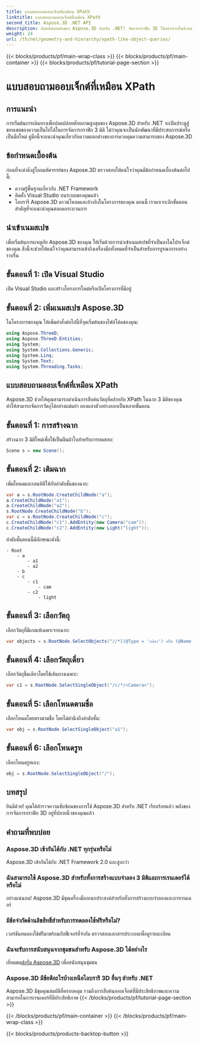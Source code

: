 ```yaml
---
title: แบบสอบถามออบเจ็กต์ที่เหมือน XPath
linktitle: แบบสอบถามออบเจ็กต์ที่เหมือน XPath
second_title: Aspose.3D .NET API
description: ปลดปล่อยพลังของ Aspose.3D สำหรับ .NET! จัดการกราฟิก 3D ได้อย่างราบรื่นด้วยคำสั่งเหมือน XPath ดาวน์โหลดตอนนี้เพื่อรับประสบการณ์ที่เปลี่ยนแปลงเกม
weight: 24
url: /th/net/geometry-and-hierarchy/xpath-like-object-queries/
---
```


{{< blocks/products/pf/main-wrap-class >}}
{{< blocks/products/pf/main-container >}}
{{< blocks/products/pf/tutorial-page-section >}}

# แบบสอบถามออบเจ็กต์ที่เหมือน XPath

## การแนะนำ
การเริ่มต้นการเดินทางเพื่อปลดปล่อยศักยภาพสูงสุดของ Aspose.3D สำหรับ .NET จะเปิดประตูสู่ขอบเขตของความเป็นไปได้ในการจัดการกราฟิก 3 มิติ ไม่ว่าคุณจะเป็นนักพัฒนาที่มีประสบการณ์หรือเป็นมือใหม่ คู่มือนี้จะแนะนำคุณเกี่ยวกับความแตกต่างของการควบคุมความสามารถของ Aspose.3D
## ข้อกำหนดเบื้องต้น
ก่อนที่จะดำดิ่งสู่โลกมหัศจรรย์ของ Aspose.3D ตรวจสอบให้แน่ใจว่าคุณมีข้อกำหนดเบื้องต้นต่อไปนี้:
- ความรู้พื้นฐานเกี่ยวกับ .NET Framework
- ติดตั้ง Visual Studio บนระบบของคุณแล้ว
- ไลบรารี Aspose.3D ดาวน์โหลดและอ้างอิงในโครงการของคุณ
ตอนนี้ เรามาเจาะลึกขั้นตอนสำคัญที่จะแนะนำคุณตลอดกระบวนการ
## นำเข้าเนมสเปซ
เพื่อเริ่มต้นการผจญภัย Aspose.3D ของคุณ ให้เริ่มด้วยการนำเข้าเนมสเปซที่จำเป็นลงในโปรเจ็กต์ของคุณ สิ่งนี้จะช่วยให้แน่ใจว่าคุณสามารถเข้าถึงเครื่องมือทั้งหมดที่จำเป็นสำหรับการบูรณาการอย่างราบรื่น
## ขั้นตอนที่ 1: เปิด Visual Studio
เปิด Visual Studio และสร้างโครงการใหม่หรือเปิดโครงการที่มีอยู่
## ขั้นตอนที่ 2: เพิ่มเนมสเปซ Aspose.3D
ในโครงการของคุณ ให้เพิ่มคำสั่งต่อไปนี้ที่จุดเริ่มต้นของไฟล์โค้ดของคุณ:
```csharp
using Aspose.ThreeD;
using Aspose.ThreeD.Entities;
using System;
using System.Collections.Generic;
using System.Linq;
using System.Text;
using System.Threading.Tasks;
```
## แบบสอบถามออบเจ็กต์ที่เหมือน XPath
Aspose.3D ช่วยให้คุณสามารถดำเนินการสืบค้นวัตถุที่คล้ายกับ XPath ในฉาก 3 มิติของคุณ ทำให้สามารถจัดการวัตถุได้อย่างแม่นยำ ลองแบ่งตัวอย่างออกเป็นหลายขั้นตอน
## ขั้นตอนที่ 1: การสร้างฉาก
สร้างฉาก 3 มิติใหม่เพื่อใช้เป็นผืนผ้าใบสำหรับการทดสอบ:
```csharp
Scene s = new Scene();
```
## ขั้นตอนที่ 2: เติมฉาก
เพิ่มโหนดและเอนทิตีให้กับลำดับชั้นของฉาก:
```csharp
var a = s.RootNode.CreateChildNode("a");
a.CreateChildNode("a1");
a.CreateChildNode("a2");
s.RootNode.CreateChildNode("b");
var c = s.RootNode.CreateChildNode("c");
c.CreateChildNode("c1").AddEntity(new Camera("cam"));
c.CreateChildNode("c2").AddEntity(new Light("light"));
```
ลำดับชั้นตอนนี้มีลักษณะดังนี้:
```
- Root
    - a
        - a1
        - a2
    - b
    - c
        - c1
            - cam
        - c2
            - light
```
## ขั้นตอนที่ 3: เลือกวัตถุ
เลือกวัตถุที่มีเกณฑ์เฉพาะจากฉาก:
```csharp
var objects = s.RootNode.SelectObjects("//*[(@Type = 'กล้อง') หรือ (@Name = 'แสง')]");
```
## ขั้นตอนที่ 4: เลือกวัตถุเดี่ยว
เลือกวัตถุชิ้นเดียวโดยใช้เส้นทางเฉพาะ:
```csharp
var c1 = s.RootNode.SelectSingleObject("/c/*/<Camera>");
```
## ขั้นตอนที่ 5: เลือกโหนดตามชื่อ
เลือกโหนดโดยตรงตามชื่อ โดยไม่คำนึงถึงลำดับชั้น:
```csharp
var obj = s.RootNode.SelectSingleObject("a1");
```
## ขั้นตอนที่ 6: เลือกโหนดรูท
เลือกโหนดรูทเอง:
```csharp
obj = s.RootNode.SelectSingleObject("/");
```
## บทสรุป
ยินดีด้วย! คุณได้สำรวจความซับซ้อนของการใช้ Aspose.3D สำหรับ .NET เรียบร้อยแล้ว พลังของการจัดการกราฟิก 3D อยู่ที่ปลายนิ้วของคุณแล้ว
## คำถามที่พบบ่อย
### Aspose.3D เข้ากันได้กับ .NET ทุกรุ่นหรือไม่
Aspose.3D เข้ากันได้กับ .NET Framework 2.0 และสูงกว่า
### ฉันสามารถใช้ Aspose.3D สำหรับทั้งการสร้างแบบจำลอง 3 มิติและการเรนเดอร์ได้หรือไม่
อย่างแน่นอน! Aspose.3D มีชุดเครื่องมืออเนกประสงค์สำหรับทั้งการสร้างแบบจำลองและการเรนเดอร์
### มีข้อจำกัดด้านลิขสิทธิ์สำหรับการทดลองใช้ฟรีหรือไม่?
เวอร์ชันทดลองใช้ฟรีมาพร้อมกับฟีเจอร์ที่จำกัด ตรวจสอบเอกสารประกอบเพื่อดูรายละเอียด
### ฉันจะรับการสนับสนุนจากชุมชนสำหรับ Aspose.3D ได้อย่างไร
 เยี่ยมชม[ฟอรั่ม Aspose.3D](https://forum.aspose.com/c/3d/18) เพื่อสนับสนุนชุมชน
### Aspose.3D มีข้อดีอะไรบ้างเหนือไลบรารี 3D อื่นๆ สำหรับ .NET
Aspose.3D มีชุดคุณสมบัติที่ครอบคลุม รวมถึงการสืบค้นออบเจ็กต์ที่มีประสิทธิภาพและความสามารถในการเรนเดอร์ที่มีประสิทธิภาพ
{{< /blocks/products/pf/tutorial-page-section >}}

{{< /blocks/products/pf/main-container >}}
{{< /blocks/products/pf/main-wrap-class >}}

{{< blocks/products/products-backtop-button >}}
